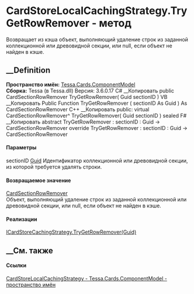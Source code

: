 # CardStoreLocalCachingStrategy.TryGetRowRemover - метод
Возвращает из кэша объект, выполняющий удаление строк из заданной
коллекционной или древовидной секции, или null, если объект не найден в кэше.
## __Definition
 **Пространство имён:**
[Tessa.Cards.ComponentModel](N_Tessa_Cards_ComponentModel.htm)  
 **Сборка:** Tessa (в Tessa.dll) Версия: 3.6.0.17
C# __Копировать
     public CardSectionRowRemover TryGetRowRemover(
    	Guid sectionID
    )
VB __Копировать
     Public Function TryGetRowRemover ( 
    	sectionID As Guid
    ) As CardSectionRowRemover
C++ __Копировать
     public:
    virtual CardSectionRowRemover^ TryGetRowRemover(
    	Guid sectionID
    ) sealed
F# __Копировать
     abstract TryGetRowRemover : 
            sectionID : Guid -> CardSectionRowRemover 
    override TryGetRowRemover : 
            sectionID : Guid -> CardSectionRowRemover 
#### Параметры
sectionID [Guid](https://learn.microsoft.com/dotnet/api/system.guid)
    Идентификатор коллекционной или древовидной секции, из которой требуется удалять строки.
#### Возвращаемое значение
[CardSectionRowRemover](T_Tessa_Cards_ComponentModel_CardSectionRowRemover.htm)  
Объект, выполняющий удаление строк из заданной коллекционной или древовидной
секции, или null, если объект не найден в кэше.
#### Реализации
[ICardStoreCachingStrategy.TryGetRowRemover(Guid)](M_Tessa_Cards_ComponentModel_ICardStoreCachingStrategy_TryGetRowRemover.htm)  
##  __См. также
#### Ссылки
[CardStoreLocalCachingStrategy -
](T_Tessa_Cards_ComponentModel_CardStoreLocalCachingStrategy.htm)
[Tessa.Cards.ComponentModel - пространство
имён](N_Tessa_Cards_ComponentModel.htm)
